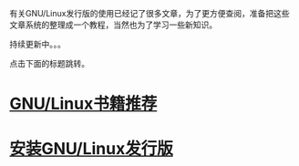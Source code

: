 有关GNU/Linux发行版的使用已经记了很多文章，为了更方便查阅，准备把这些文章系统的整理成一个教程，当然也为了学习一些新知识。

持续更新中。。。

点击下面的标题跳转。

# [GNU/Linux书籍推荐](https://chenxiaosong.com/courses/gnu-linux/book.html)

# [安装GNU/Linux发行版](https://chenxiaosong.com/courses/gnu-linux/install.html)

